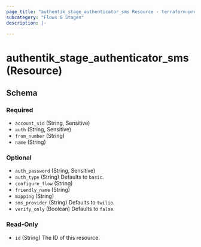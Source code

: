 ```yaml
---
page_title: "authentik_stage_authenticator_sms Resource - terraform-provider-authentik"
subcategory: "Flows & Stages"
description: |-
  
---
```


# authentik_stage_authenticator_sms (Resource)





<!-- schema generated by tfplugindocs -->
## Schema

### Required

- `account_sid` (String, Sensitive)
- `auth` (String, Sensitive)
- `from_number` (String)
- `name` (String)

### Optional

- `auth_password` (String, Sensitive)
- `auth_type` (String) Defaults to `basic`.
- `configure_flow` (String)
- `friendly_name` (String)
- `mapping` (String)
- `sms_provider` (String) Defaults to `twilio`.
- `verify_only` (Boolean) Defaults to `false`.

### Read-Only

- `id` (String) The ID of this resource.
